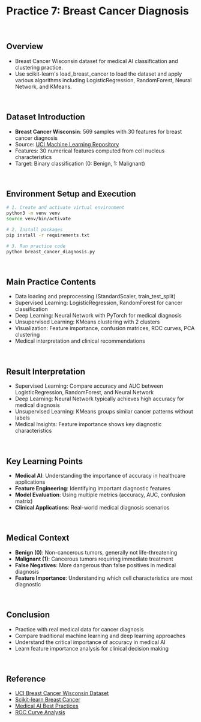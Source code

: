 # Practice 7: Breast Cancer Diagnosis

<br/>

## Overview
- Breast Cancer Wisconsin dataset for medical AI classification and clustering practice.
- Use scikit-learn's load_breast_cancer to load the dataset and apply various algorithms including LogisticRegression, RandomForest, Neural Network, and KMeans.

<br/>

## Dataset Introduction
- **Breast Cancer Wisconsin**: 569 samples with 30 features for breast cancer diagnosis
- Source: [UCI Machine Learning Repository](https://archive.ics.uci.edu/ml/datasets/Breast+Cancer+Wisconsin+(Diagnostic))
- Features: 30 numerical features computed from cell nucleus characteristics
- Target: Binary classification (0: Benign, 1: Malignant)

<br/>

## Environment Setup and Execution
```bash
# 1. Create and activate virtual environment
python3 -m venv venv
source venv/bin/activate

# 2. Install packages
pip install -r requirements.txt

# 3. Run practice code
python breast_cancer_diagnosis.py
```

<br/>

## Main Practice Contents
- Data loading and preprocessing (StandardScaler, train_test_split)
- Supervised Learning: LogisticRegression, RandomForest for cancer classification
- Deep Learning: Neural Network with PyTorch for medical diagnosis
- Unsupervised Learning: KMeans clustering with 2 clusters
- Visualization: Feature importance, confusion matrices, ROC curves, PCA clustering
- Medical interpretation and clinical recommendations

<br/>

## Result Interpretation
- Supervised Learning: Compare accuracy and AUC between LogisticRegression, RandomForest, and Neural Network
- Deep Learning: Neural Network typically achieves high accuracy for medical diagnosis
- Unsupervised Learning: KMeans groups similar cancer patterns without labels
- Medical Insights: Feature importance shows key diagnostic characteristics

<br/>

## Key Learning Points
- **Medical AI**: Understanding the importance of accuracy in healthcare applications
- **Feature Engineering**: Identifying important diagnostic features
- **Model Evaluation**: Using multiple metrics (accuracy, AUC, confusion matrix)
- **Clinical Applications**: Real-world medical diagnosis scenarios

<br/>

## Medical Context
- **Benign (0)**: Non-cancerous tumors, generally not life-threatening
- **Malignant (1)**: Cancerous tumors requiring immediate treatment
- **False Negatives**: More dangerous than false positives in medical diagnosis
- **Feature Importance**: Understanding which cell characteristics are most diagnostic

<br/>

## Conclusion
- Practice with real medical data for cancer diagnosis
- Compare traditional machine learning and deep learning approaches
- Understand the critical importance of accuracy in medical AI
- Learn feature importance analysis for clinical decision making

<br/>

## Reference
- [UCI Breast Cancer Wisconsin Dataset](https://archive.ics.uci.edu/ml/datasets/Breast+Cancer+Wisconsin+(Diagnostic))
- [Scikit-learn Breast Cancer](https://scikit-learn.org/stable/datasets/toy_dataset.html#breast-cancer-dataset)
- [Medical AI Best Practices](https://www.nature.com/articles/s41591-019-0648-5)
- [ROC Curve Analysis](https://en.wikipedia.org/wiki/Receiver_operating_characteristic) 